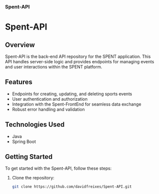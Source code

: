 ### Spent-API

# Spent-API

## Overview
Spent-API is the back-end API repository for the SPENT application. This API handles server-side logic and provides endpoints for managing events and user interactions within the SPENT platform.

## Features
- Endpoints for creating, updating, and deleting sports events
- User authentication and authorization
- Integration with the Spent-FrontEnd for seamless data exchange
- Robust error handling and validation

## Technologies Used
- Java
- Spring Boot

## Getting Started
To get started with the Spent-API, follow these steps:

1. Clone the repository:
   ```bash
   git clone https://github.com/davidfreixes/Spent-API.git
